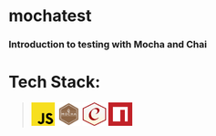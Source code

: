 # mochatest
### Introduction to testing with Mocha and Chai

# Tech Stack:
> <a href="https://javascript.info/" title="JavaScript"><img src="./icons/javascript.svg" alt="JavaScript logo" width="41px" height="41px"></a>
> <a href="https://mochajs.org/" title="Mocha"><img src="./icons/mocha.svg" alt="Mocha logo" width="41px" height="41px"></a>
> <a href="https://www.chaijs.com/" title="Chai"><img src="./icons/chai.png" alt="Chai logo" width="41px" height="41px"></a>
<a href="https://www.npmjs.com/" title="NPM"><img src="./icons/npm.svg" alt="NPM logo" width="42px" height="41px"></a>
